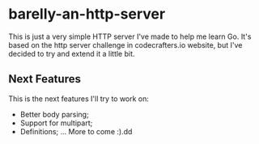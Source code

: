 # barelly-an-http-server

This is just a very simple HTTP server I've made to help me learn Go.
It's based on the http server challenge in codecrafters.io website, but I've decided to try and extend it a little bit.

## Next Features

This is the next features I'll try to work on:

- Better body parsing;
- Support for multipart;
- Definitions;
  ... More to come :).dd
